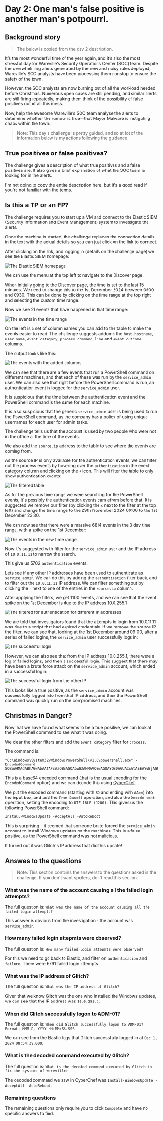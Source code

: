 # Day 2: One man's false positive is another man's potpourri.

## Background story
> The below is copied from the day 2 description.

It’s the most wonderful time of the year again, and it’s also the most stressful day for Wareville’s Security Operations Center (SOC) team. Despite the overwhelming alerts generated by the new and noisy rules deployed, Wareville’s SOC analysts have been processing them nonstop to ensure the safety of the town.

However, the SOC analysts are now burning out of all the workload needed before Christmas. Numerous open cases are still pending, and similar alerts are still firing repeatedly, making them think of the possibility of false positives out of all this mess.

Now, help the awesome Wareville’s SOC team analyse the alerts to determine whether the rumour is true—that Mayor Malware is instigating chaos within the town.

> Note: This day's challenge is pretty guided, and so at lot of the information below is my actions following the guidance.

## True positives or false positives?
The challenge gives a description of what true positives and a false positives are. It also gives a brief explanation of what the SOC team is looking for in the alerts.

I'm not going to copy the entire description here, but it's a good read if you're not familiar with the terms.

## Is this a TP or an FP?
The challenge requires you to start up a VM and connect to the Elastic SIEM (Security Information and Event Management) system to investigate the alerts.

Once the machine is started, the challenge replaces the connection details in the text with the actual details so you can just click on the link to connect.

After clicking on the link, and logging in (details on the challenge page) we see the Elastic SIEM homepage:

![The Elastic SIEM homepage](./images/elastic-siem-homepage.png)

We can use the menu at the top left to navigate to the Discover page.

When initially going to the Discover page, the time is set to the last 15 minutes. We need to change this to the 1st December 2024 between 0900 and 0930. This can be done by clicking on the time range at the top right and selecting the custom time range.

Now we see 21 events that have happened in that time range:

![The events in the time range](./images/elastic-events-in-time-range.png)

On the left is a set of column names you can add to the table to make the events easier to read. The challenge suggests addomh the `host.hostname`, `user.name`, `event.category`, `process.command_line` and `event.outcome` columns.

The output looks like this:

![The events with the added columns](./images/elastic-events-new-columns.png)

We can see that there are a few events that run a PowerShell command on differemt machines, and that each of these was run by the `service_admin` user. We can also see that right before the PowerShell command is run, an authentication event is logged for the `service_admin` user.

It is suspicious that the time between the authentication event and the PowerShell command is the same for each machine.

It is also suspicious that the generic `service_admin` user is being used to run the PowerShell command, as the company has a policy of using unique usernames for each user for admin tasks.

The challenge tells us that the account is used by two people who were not in the office at the time of the events.

We also add the `source.ip` address to the table to see where the events are coming from.

As the source IP is only available for the authentication events, we can filter out the process events by hovering over the `authentication` in the event category column and clicking on the `+` icon. This will filter the table to only show authentication events:

![The filtered table](./images/elastic-filtered-table.png)

As for the previous time range we were searching for the PowerShell events, it's possibly the authentication events cam efrom before that. It is suggected we remove our filter (by clicking the `x` next to the filter at the top left) and change the time range to the 29th November 2024 00:00 to the 1st December 23:30.

We can now see that there were a massive 6814 events in the 3 day time range, with a spike on the 1st December:

![The events in the new time range](./images/elastic-new-time-range.png)

Now it's suggested with filter for the `service_admin` user and the IP address of `10.0.11.11` to narrow the search.

This give us 5702 `authentication` events.

Lets see if any other IP addresses have been used to authenticate as `service_admin`. We can do this by adding the `authentication` filter back, and to filter out the `10.0.11.11` IP address. We can filter something out by clicking the `-` next to one of the entries in the `source.ip` column.

After applying the filters, we get 1100 events, and we can see that the event spike on the 1st December is due to the IP address 10.0.255.1

![The filtered for authentication for different IP addresses](./images/elastic-filtered-out-ip.png)

We are told that investigators found that the attempts to login from 10.0.11.11 was due to a script that had expired credentials. If we remove the source IP the filter, we can see that, looking at the 1st December around 09:00, after a series of failed logins, the `service_admin` user successfully logs in:

![The successful login](./images/elastic-update-of-creds.png)

However, we can also see that from the IP address 10.0.255.1, there were a log of failed logins, and then a successful login. This suggest that there may have been a brute force attack on the `service_admin` account, which ended in a successful login:

![The successful login from the other IP](./images/elastic-brute-force.png)

This looks like a true positive, as the `service_admin` account was successfully logged into from that IP address, and then the PowerShell command was quickly run on the compromised machines.

## Christmas in Danger?
Now that we have found what seems to be a true positive, we can look at the PowerShell command to see what it was doing.

We clear the other filters and add the `event category` filter for `process`.

The command is:

```plaintext
"C:\Windows\System32\WindowsPowerShell\v1.0\powershell.exe" -EncodedCommand SQBuAHMAdABhAGwAbAAtAFcAaQBuAGQAbwB3AHMAVQBwAGQAYQB0AGUAIAAtAEEAYwBjAGUAcAB0AEEAbABsACAALQBBAHUAdABvAFIAZQBiAG8AbwB0AA==
```

This is a base64 encoded command (that is the usual encoding for the `EncodedCommand` option) and we can decode this using [CyberChef](https://gchq.github.io/CyberChef/).

We put the encoded command (starting with `SQ` and ending with `AA==`) into the input box, and add the `From Base64` operation, and also the `Decode text` operation, setting the encoding to `UTF-16LE (1200)`. This gives us the following PowerShell command:

```plaintext
Install-WindowsUpdate -AcceptAll -AutoReboot
```

This is surprising - it seemed that someone brute forced the `service_admin` account to install Windows updates on the machines. This is a false positive, as the PowerShell command was not malicious.

It turned out it was Glitch's IP address that did this update!

## Answes to the questions
> Note: This section contains the answers to the questions asked in the challenge. If you don't want spoilers, don't read this section.

### What was the name of the account causing all the failed login attempts?
The full question is: `What was the name of the account causing all the failed login attempts?`

This answer is obvious from the investigation - the account was `service_admin`.

### How many failed login attepmts were observed?
The full question is: `How many failed login attepmts were observed?`

For this we need to go back to Elastic, and filter on `authentication` and `failure`. There were 6791 failed login attempts.

### What was the IP address of Glitch?
The full question is: `What was the IP address of Glitch?`

Given that we know Glitch was the one who installed the Windows updates, we can see that the IP address was `10.0.255.1`.

### When did Glitch successfully logon to ADM-01?
The full question is: `When did Glitch successfully logon to ADM-01? Format: MMM D, YYYY HH:MM:SS.SSS`

We can see from the Elastic logs that Glitch successfully logged in at `Dec 1, 2024 08:54:39.000`.

### What is the decoded command executed by Glitch?
The full question is: `What is the decoded command executed by Glitch to fix the systems of Wareville?`

The decoded command we saw in CyberChef was `Install-WindowsUpdate -AcceptAll -AutoReboot`.

### Remaining questions
The remaining questions only require you to click `Complete` and have no specific answers to find.